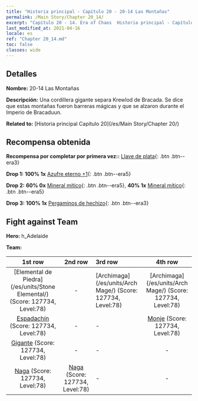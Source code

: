 ```yaml
---
title: "Historia principal - Capítulo 20 - 20-14 Las Montañas"
permalink: /Main Story/Chapter 20_14/
excerpt: "Capítulo 20 - 14. Era of Chaos  Historia principal - Capítulo 20_14. 20-14 Las Montañas"
last_modified_at: 2021-04-16
locale: es
ref: "Chapter 20_14.md"
toc: false
classes: wide
---
```


## Detalles

 **Nombre:** 20-14 Las Montañas

 **Descripción:** Una cordillera gigante separa Krewlod de Bracada. Se dice que estas montañas fueron barreras mágicas y que se alzaron durante el Imperio de Bracaduun.

 **Related to:** [Historia principal Capítulo 20](/es/Main Story/Chapter 20/)

## Recompensa obtenida

 **Recompensa por completar por primera vez::** [Llave de plata](/es/Items/con_693/){: .btn .btn--era3}

 **Drop 1:** **100% 1x** [Azufre eterno +1](/es/Items/mat_71/){: .btn .btn--era5}

 **Drop 2:** **60% 0x** [Mineral mítico](/es/Items/mat_61/){: .btn .btn--era5}, **40% 1x** [Mineral mítico](/es/Items/mat_61/){: .btn .btn--era5}

 **Drop 3:** **100% 1x** [Pergaminos de hechizo](/es/Items/con_694/){: .btn .btn--era3}


## Fight against Team
 **Hero:** h_Adelaide

 **Team:**


  | 1st row | 2nd row | 3rd row | 4th row |
  |:----:|:----:|:----|:----:|
  | [Elemental de Piedra](/es/units/Stone Elemental/) (Score: 127734, Level:78)  | - | [Archimaga](/es/units/Arch Mage/) (Score: 127734, Level:78)  | [Archimaga](/es/units/Arch Mage/) (Score: 127734, Level:78)  |
  | [Espadachín](/es/units/Swordsman/) (Score: 127734, Level:78)  | - | - | [Monje](/es/units/Monk/) (Score: 127734, Level:78)  |
  | [Gigante](/es/units/Giant/) (Score: 127734, Level:78)  | - | - | - |
  | [Naga](/es/units/Naga/) (Score: 127734, Level:78)  | [Naga](/es/units/Naga/) (Score: 127734, Level:78)  | - | - |


